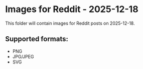 # Images for Reddit - 2025-12-18

This folder will contain images for Reddit posts on 2025-12-18.

## Supported formats:
- PNG
- JPG/JPEG
- SVG
